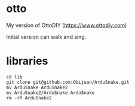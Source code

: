 # otto
My version of OttoDIY (https://www.ottodiy.com)

Initial version can walk and sing.

# libraries
```
cd lib
git clone git@github.com:Obijuan/ArduSnake.git
mv ArduSnake ArduSnake2
mv ArduSnake2/ArduSnake ArduSnake
rm -rf ArduSnake2
```